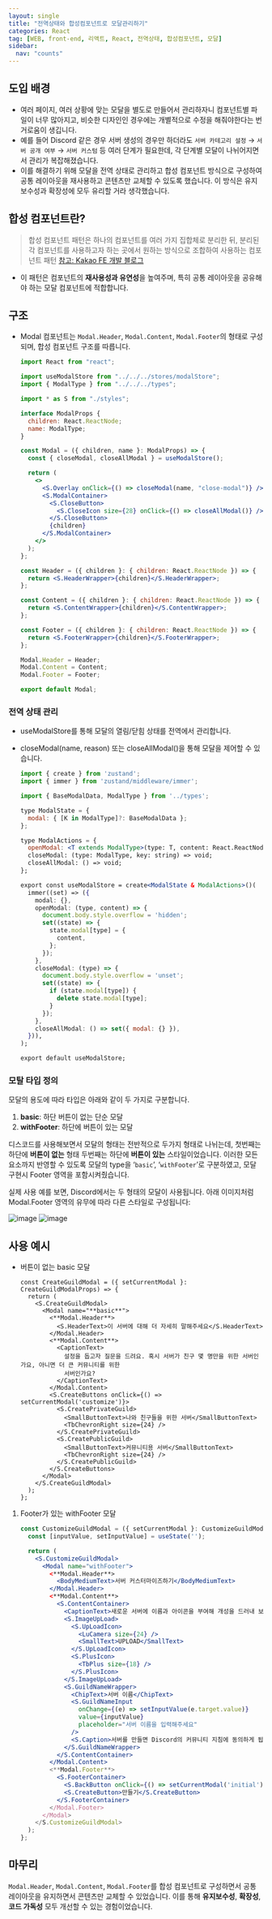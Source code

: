 ```yaml
---
layout: single
title: "전역상태와 합성컴포넌트로 모달관리하기"
categories: React
tag: [WEB, front-end, 리액트, React, 전역상태, 합성컴포넌트, 모달]
sidebar:
  nav: "counts"
---
```


## 도입 배경

- 여러 페이지, 여러 상황에 맞는 모달을 별도로 만들어서 관리하자니 컴포넌트별 파일이 너무 많아지고, 비슷한 디자인인 경우에는 개별적으로 수정을 해줘야한다는 번거로움이 생깁니다.
- 예를 들어 Discord 같은 경우 서버 생성의 경우만 하더라도 `서버 카테고리 설정` → `서버 공개 여부` → `서버 커스텀` 등 여러 단계가 필요한데, 각 단계별 모달이 나뉘어지면서 관리가 복잡해졌습니다.
- 이를 해결하기 위해 모달을 전역 상태로 관리하고 합성 컴포넌트 방식으로 구성하여 공통 레이아웃을 재사용하고 콘텐츠만 교체할 수 있도록 했습니다. 이 방식은 유지보수성과 확장성에 모두 유리할 거라 생각했습니다.

## 합성 컴포넌트란?

> 합성 컴포넌트 패턴은 하나의 컴포넌트를 여러 가지 집합체로 분리한 뒤, 분리된 각 컴포넌트를 사용하고자 하는 곳에서 원하는 방식으로 조합하여 사용하는 컴포넌트 패턴
> [참고: Kakao FE 개발 블로그](https://fe-developers.kakaoent.com/2022/220731-composition-component/)

- 이 패턴은 컴포넌트의 **재사용성과 유연성**을 높여주며, 특히 공통 레이아웃을 공유해야 하는 모달 컴포넌트에 적합합니다.

## 구조

- Modal 컴포넌트는 `Modal.Header`, `Modal.Content`, `Modal.Footer`의 형태로 구성되며, 합성 컴포넌트 구조를 따릅니다.

  ```jsx
  import React from "react";

  import useModalStore from "../../../stores/modalStore";
  import { ModalType } from "../../../types";

  import * as S from "./styles";

  interface ModalProps {
    children: React.ReactNode;
    name: ModalType;
  }

  const Modal = ({ children, name }: ModalProps) => {
    const { closeModal, closeAllModal } = useModalStore();

    return (
      <>
        <S.Overlay onClick={() => closeModal(name, "close-modal")} />
        <S.ModalContainer>
          <S.CloseButton>
            <S.CloseIcon size={28} onClick={() => closeAllModal()} />
          </S.CloseButton>
          {children}
        </S.ModalContainer>
      </>
    );
  };

  const Header = ({ children }: { children: React.ReactNode }) => {
    return <S.HeaderWrapper>{children}</S.HeaderWrapper>;
  };

  const Content = ({ children }: { children: React.ReactNode }) => {
    return <S.ContentWrapper>{children}</S.ContentWrapper>;
  };

  const Footer = ({ children }: { children: React.ReactNode }) => {
    return <S.FooterWrapper>{children}</S.FooterWrapper>;
  };

  Modal.Header = Header;
  Modal.Content = Content;
  Modal.Footer = Footer;

  export default Modal;
  ```

### 전역 상태 관리

- useModalStore를 통해 모달의 열림/닫힘 상태를 전역에서 관리합니다.
- closeModal(name, reason) 또는 closeAllModal()을 통해 모달을 제어할 수 있습니다.

  ```jsx
  import { create } from 'zustand';
  import { immer } from 'zustand/middleware/immer';

  import { BaseModalData, ModalType } from '../types';

  type ModalState = {
    modal: { [K in ModalType]?: BaseModalData };
  };

  type ModalActions = {
    openModal: <T extends ModalType>(type: T, content: React.ReactNode) => void;
    closeModal: (type: ModalType, key: string) => void;
    closeAllModal: () => void;
  };

  export const useModalStore = create<ModalState & ModalActions>()(
    immer((set) => ({
      modal: {},
      openModal: (type, content) => {
        document.body.style.overflow = 'hidden';
        set((state) => {
          state.modal[type] = {
            content,
          };
        });
      },
      closeModal: (type) => {
        document.body.style.overflow = 'unset';
        set((state) => {
          if (state.modal[type]) {
            delete state.modal[type];
          }
        });
      },
      closeAllModal: () => set({ modal: {} }),
    })),
  );

  export default useModalStore;

  ```

### 모탈 타입 정의

모달의 용도에 따라 타입은 아래와 같이 두 가지로 구분합니다.

1. **basic**: 하단 버튼이 없는 단순 모달
2. **withFooter**: 하단에 버튼이 있는 모달

디스코드를 사용해보면서 모달의 형태는 전반적으로 두가지 형태로 나뉘는데, 첫번째는 하단에 **버튼이 없는** 형태 두번째는 하단에 **버튼이 있는** 스타일이었습니다. 이러한 모든 요소까지 반영할 수 있도록 모달의 type을 ‘`basic`’, ‘`withFooter`’로 구분하였고, 모달 구현시 Footer 영역을 포함시켜줬습니다.

실제 사용 예를 보면, Discord에서는 두 형태의 모달이 사용됩니다.
아래 이미지처럼 Modal.Footer 영역의 유무에 따라 다른 스타일로 구성됩니다:

![image](/assets/img/modal_basic.png)
![image](/assets/img/modal_withFooter.png)

## 사용 예시

- 버튼이 없는 basic 모달
  ```tsx
  const CreateGuildModal = ({ setCurrentModal }: CreateGuildModalProps) => {
    return (
      <S.CreateGuildModal>
        <Modal name="**basic**">
          <**Modal.Header**>
            <S.HeaderText>이 서버에 대해 더 자세히 말해주세요</S.HeaderText>
          </Modal.Header>
          <**Modal.Content**>
            <CaptionText>
              설정을 돕고자 질문을 드려요. 혹시 서버가 친구 몇 명만을 위한 서버인가요, 아니면 더 큰 커뮤니티를 위한
              서버인가요?
            </CaptionText>
          </Modal.Content>
          <S.CreateButtons onClick={() => setCurrentModal('customize')}>
            <S.CreatePrivateGuild>
              <SmallButtonText>나와 친구들을 위한 서버</SmallButtonText>
              <TbChevronRight size={24} />
            </S.CreatePrivateGuild>
            <S.CreatePublicGuild>
              <SmallButtonText>커뮤니티용 서버</SmallButtonText>
              <TbChevronRight size={24} />
            </S.CreatePublicGuild>
          </S.CreateButtons>
        </Modal>
      </S.CreateGuildModal>
    );
  };
  ```

1. Footer가 있는 withFooter 모달

   ```jsx
   const CustomizeGuildModal = ({ setCurrentModal }: CustomizeGuildModalProps) => {
     const [inputValue, setInputValue] = useState('');

     return (
       <S.CustomizeGuildModal>
         <Modal name="withFooter">
           <**Modal.Header**>
             <BodyMediumText>서버 커스터마이즈하기</BodyMediumText>
           </Modal.Header>
           <**Modal.Content**>
             <S.ContentContainer>
               <CaptionText>새로운 서버에 이름과 아이콘을 부여해 개성을 드러내 보세요. 나중에 언제든 바꿀 수 있어요.</CaptionText>
               <S.ImageUpLoad>
                 <S.UpLoadIcon>
                   <LuCamera size={24} />
                   <SmallText>UPLOAD</SmallText>
                 </S.UpLoadIcon>
                 <S.PlusIcon>
                   <TbPlus size={18} />
                 </S.PlusIcon>
               </S.ImageUpLoad>
               <S.GuildNameWrapper>
                 <ChipText>서버 이름</ChipText>
                 <S.GuildNameInput
                   onChange={(e) => setInputValue(e.target.value)}
                   value={inputValue}
                   placeholder="서버 이름을 입력해주세요"
                 />
                 <S.Caption>서버를 만들면 Discord의 커뮤니티 지침에 동의하게 됩니다.</S.Caption>
               </S.GuildNameWrapper>
             </S.ContentContainer>
           </Modal.Content>
           <**Modal.Footer**>
             <S.FooterContainer>
               <S.BackButton onClick={() => setCurrentModal('initial')}>뒤로가기</S.BackButton>
               <S.CreateButton>만들기</S.CreateButton>
             </S.FooterContainer>
           </Modal.Footer>
         </Modal>
       </S.CustomizeGuildModal>
     );
   };
   ```

## 마무리

`Modal.Header`, `Modal.Content`, `Modal.Footer`를 합성 컴포넌트로 구성하면서 공통 레이아웃을 유지하면서 콘텐츠만 교체할 수 있었습니다. 이를 통해 **유지보수성**, **확장성**, **코드 가독성** 모두 개선할 수 있는 경험이었습니다.
